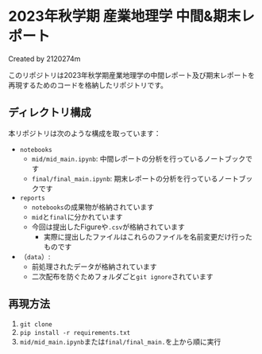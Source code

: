 # 2023年秋学期 産業地理学 中間&期末レポート
Created by 2120274m

このリポジトリは2023年秋学期産業地理学の中間レポート及び期末レポートを再現するためのコードを格納したリポジトリです。

## ディレクトリ構成
本リポジトリは次のような構成を取っています：
- `notebooks`
    - `mid/mid_main.ipynb`: 中間レポートの分析を行っているノートブックです
    - `final/final_main.ipynb`: 期末レポートの分析を行っているノートブックです
- `reports`
    - `notebooks`の成果物が格納されています
    - `mid`と`final`に分かれています
    - 今回は提出したFigureや`.csv`が格納されています
        - 実際に提出したファイルはこれらのファイルを名前変更だけ行ったものです
- （`data`）:
    - 前処理されたデータが格納されています
    - 二次配布を防ぐためフォルダごと`git ignore`されています


## 再現方法
1. `git clone`
2. `pip install -r requirements.txt`
3. `mid/mid_main.ipynb`または`final/final_main.`を上から順に実行